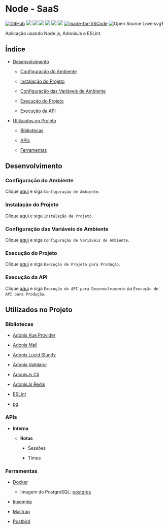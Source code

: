 # Node - SaaS

[![GitHub](https://img.shields.io/github/license/mashape/apistatus.svg)](https://github.com/osvaldokalvaitir/node-saas/blob/master/LICENSE)
![](https://img.shields.io/github/package-json/v/osvaldokalvaitir/node-saas.svg)
![](https://img.shields.io/github/last-commit/osvaldokalvaitir/node-saas.svg?color=red)
![](https://img.shields.io/github/languages/top/osvaldokalvaitir/node-saas.svg?color=yellow)
![](https://img.shields.io/github/languages/count/osvaldokalvaitir/node-saas.svg?color=lightgrey)
![](https://img.shields.io/github/languages/code-size/osvaldokalvaitir/node-saas.svg)
![](https://img.shields.io/github/repo-size/osvaldokalvaitir/node-saas.svg?color=blueviolet)
[![made-for-VSCode](https://img.shields.io/badge/Made%20for-VSCode-1f425f.svg)](https://code.visualstudio.com/)
![Open Source Love svg1](https://badges.frapsoft.com/os/v1/open-source.svg?v=103)

Aplicação usando Node.js, AdonisJs e ESLint.

## Índice

- [Desenvolvimento](#desenvolvimento)

  - [Configuração do Ambiente](#configuração-do-ambiente)

  - [Instalação do Projeto](#instalação-do-projeto)
  
  - [Configuração das Variáveis de Ambiente](#configuração-das-variáveis-de-ambiente)

  - [Execução do Projeto](#execução-do-projeto)

  - [Execução da API](#execução-da-api)

- [Utilizados no Projeto](#utilizados-no-projeto)

  - [Bibliotecas](#bibliotecas)
  
  - [APIs](#apis)

  - [Ferramentas](#ferramentas)

## Desenvolvimento

### Configuração do Ambiente

Clique [aqui](https://github.com/osvaldokalvaitir/projects-settings/blob/master/README.md) e siga `Configuração de Ambiente`.

### Instalação do Projeto

Clique [aqui](https://github.com/osvaldokalvaitir/projects-settings/blob/master/nodejs/nodejs.md) e siga `Instalação de Projeto`.

### Configuração das Variáveis de Ambiente

Clique [aqui](https://github.com/osvaldokalvaitir/projects-settings/blob/master/nodejs/libs/dotenv.md) e siga `Configuração de Variáveis de Ambiente`.

### Execução do Projeto

Clique [aqui](https://github.com/osvaldokalvaitir/projects-settings/blob/master/nodejs/nodejs.md) e siga `Execução de Projeto para Produção`.

### Execução da API

Clique [aqui](https://github.com/osvaldokalvaitir/projects-settings/blob/master/nodejs/libs/@adonisjs-cli.md) e siga `Execução de API para Desenvolvimento` ou `Execução de API para Produção`.

## Utilizados no Projeto

### Bibliotecas

- [Adonis Kue Provider](https://github.com/osvaldokalvaitir/projects-settings/blob/master/nodejs/libs/adonis-kue.md)

- [Adonis Mail](https://github.com/osvaldokalvaitir/projects-settings/blob/master/nodejs/libs/@adonisjs-mail.md)

- [Adonis Lucid Slugify](https://github.com/osvaldokalvaitir/projects-settings/blob/master/nodejs/libs/@adonisjs-lucid-slugify.md)

- [Adonis Validator](https://github.com/osvaldokalvaitir/projects-settings/blob/master/nodejs/libs/@adonisjs-validator.md)

- [AdonisJs Cli](https://github.com/osvaldokalvaitir/projects-settings/blob/master/nodejs/libs/@adonisjs-cli.md)

- [AdonisJs Redis](https://github.com/osvaldokalvaitir/projects-settings/blob/master/nodejs/libs/@adonisjs-redis.md)

- [ESLint](https://github.com/osvaldokalvaitir/projects-settings/blob/master/nodejs/libs/eslint.md)

- [pg](https://github.com/osvaldokalvaitir/projects-settings/blob/master/nodejs/libs/pg.md)

### APIs

- **Interna**

  - **Rotas**

    - Sessões

    - Times

### Ferramentas

- [Docker](https://github.com/osvaldokalvaitir/projects-settings/blob/master/virtualization/docker/docker.md)

  - Imagem do PostgreSQL: [postgres](https://github.com/osvaldokalvaitir/projects-settings/blob/master/virtualization/docker/images/postgres.md)

- [Insomnia](https://github.com/osvaldokalvaitir/projects-settings/blob/master/api/insomnia.md)

- [Mailtrap](https://github.com/osvaldokalvaitir/projects-settings/blob/master/email/mailtrap.md)

- [Postbird](https://github.com/osvaldokalvaitir/projects-settings/blob/master/database/postgresql/postbird.md)
